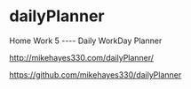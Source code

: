 # dailyPlanner

Home Work 5 ---- Daily WorkDay Planner






http://mikehayes330.com/dailyPlanner/

https://github.com/mikehayes330/dailyPlanner